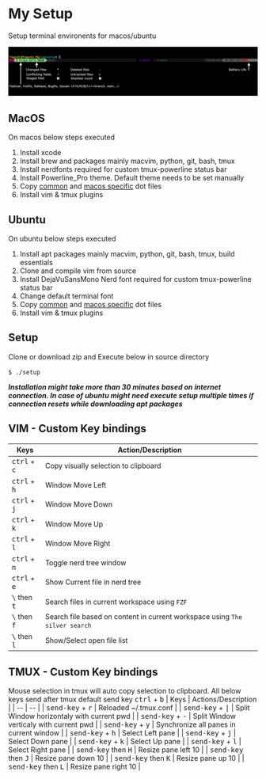 My Setup 
=====================================
Setup terminal environents for macos/ubuntu

![tmux-powerline-bar](tmux-bar.png)

## MacOS
On macos below steps executed
1. Install xcode
1. Install brew and packages mainly macvim, python, git, bash, tmux
1. Install nerdfonts required for custom tmux-powerline status bar
1. Install Powerline_Pro theme. Default theme needs to be set manually
1. Copy [common](dots/common) and [macos specific](dots/macos) dot files
1. Install vim & tmux plugins

## Ubuntu
On ubuntu below steps executed
1. Install apt packages mainly macvim, python, git, bash, tmux, build essentials
1. Clone and compile vim from source
1. Install DejaVuSansMono Nerd font required for custom tmux-powerline status bar
1. Change default terminal font
1. Copy [common](dots/common) and [macos specific](dots/macos) dot files
1. Install vim & tmux plugins

## Setup 
Clone or download zip and Execute below in source directory
```Shell
$ ./setup
```
***Installation might take more than 30 minutes based on internet connection. In case of ubuntu might need execute setup multiple times if connection resets while downloading apt packages***

## VIM - Custom Key bindings
| Keys | Action/Description |
| -- | -- |
| <kbd>ctrl</kbd> + <kbd>c</kbd> | Copy visually selection to clipboard |
| <kbd>ctrl</kbd> + <kbd>h</kbd> | Window Move Left |
| <kbd>ctrl</kbd> + <kbd>j</kbd> | Window Move Down |
| <kbd>ctrl</kbd> + <kbd>k</kbd> | Window Move Up |
| <kbd>ctrl</kbd> + <kbd>l</kbd> | Window Move Right |
| <kbd>ctrl</kbd> + <kbd>n</kbd> | Toggle nerd tree window|
| <kbd>ctrl</kbd> + <kbd>e</kbd> | Show Current file in nerd tree |
| <kbd>\\</kbd> then <kbd>t</kbd> | Search files in current workspace using `FZF` |
| <kbd>\\</kbd> then <kbd>f</kbd> | Search file based on content in current workspace using `The silver search` |
| <kbd>\\</kbd> then <kbd>l</kbd> | Show/Select open file list |

## TMUX - Custom Key bindings
Mouse selection in tmux will auto copy selection to clipboard. All below keys send after tmux default send key <kbd>ctrl</kbd> + <kbd>b</kbd>
| Keys | Actions/Description |
| -- | -- |
| <kbd>send-key</kbd> + <kbd>r</kbd> | Reloaded ~/.tmux.conf |
| <kbd>send-key</kbd> + <kbd>\|</kbd> | Split Window horizontaly with current pwd |
| <kbd>send-key</kbd> + <kbd>-</kbd> | Split Window verticaly with current pwd |
| <kbd>send-key</kbd> + <kbd>y</kbd> | Synchronize all panes in current window |
| <kbd>send-key</kbd> + <kbd>h</kbd> | Select Left pane |
| <kbd>send-key</kbd> + <kbd>j</kbd> | Select Down pane |
| <kbd>send-key</kbd> + <kbd>k</kbd> | Select Up pane |
| <kbd>send-key</kbd> + <kbd>l</kbd> | Select Right pane |
| <kbd>send-key</kbd> then <kbd>H</kbd> | Resize pane left  10 |
| <kbd>send-key</kbd> then <kbd>J</kbd> | Resize pane down 10 |
| <kbd>send-key</kbd> then <kbd>K</kbd> | Resize pane up 10 |
| <kbd>send-key</kbd> then <kbd>L</kbd> | Resize pane right 10 |
